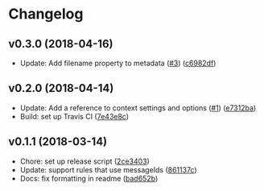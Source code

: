 # Changelog

## v0.3.0 (2018-04-16)

* Update: Add filename property to metadata ([#3](https://github.com/not-an-aardvark/eslint-rule-composer/issues/3)) ([c6982df](https://github.com/not-an-aardvark/eslint-rule-composer/commit/c6982df862ffd9f2f7595d05d407eb7b5f9e83f9))

## v0.2.0 (2018-04-14)

* Update: Add a reference to context settings and options ([#1](https://github.com/not-an-aardvark/eslint-rule-composer/issues/1)) ([e7312ba](https://github.com/not-an-aardvark/eslint-rule-composer/commit/e7312bae50399f7576220649a52b8bbb4d4083c2))
* Build: set up Travis CI ([7e43e8c](https://github.com/not-an-aardvark/eslint-rule-composer/commit/7e43e8c05f667b0335f8ca7505acf831e1616070))

## v0.1.1 (2018-03-14)

* Chore: set up release script ([2ce3403](https://github.com/not-an-aardvark/eslint-rule-composer/commit/2ce3403d9cade255f904a3f8b9135076fa0937f1))
* Update: support rules that use messageIds ([861137c](https://github.com/not-an-aardvark/eslint-rule-composer/commit/861137cd9080c6a9f9e1dfe5a5e0fa03f81bf5ec))
* Docs: fix formatting in readme ([bad652b](https://github.com/not-an-aardvark/eslint-rule-composer/commit/bad652b05f6470e2155df02746acfa85a45fb4ab))

